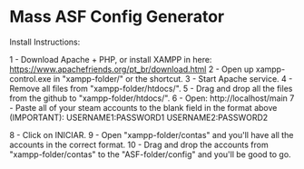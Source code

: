 # Mass ASF Config Generator

Install Instructions:

1 - Download Apache + PHP, or install XAMPP in here: https://www.apachefriends.org/pt_br/download.html
2 - Open up xampp-control.exe in "xampp-folder/" or the shortcut.
3 - Start Apache service.
4 - Remove all files from "xampp-folder/htdocs/".
5 - Drag and drop all the files from the github to "xampp-folder/htdocs/".
6 - Open: http://localhost/main
7 - Paste all of your steam accounts to the blank field in the format above (IMPORTANT):
USERNAME1:PASSWORD1
USERNAME2:PASSWORD2

8 - Click on INICIAR.
9 - Open "xampp-folder/contas" and you'll have all the accounts in the correct format.
10 - Drag and drop the accounts from "xampp-folder/contas" to the "ASF-folder/config" and you'll be good to go.